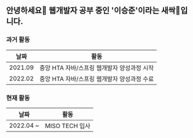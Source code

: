 ## 안녕하세요👋 웹개발자 공부 중인 '이승준'이라는 새싹🌱입니다.

### 과거 활동
| <center>날짜</center>  | <center>활동</center> |
| :-----:| ------ |
| 2021.09 | 중앙 HTA 자바/스프링 웹개발자 양성과정 시작 |
| 2022.02 | 중앙 HTA 자바/스프링 웹개발자 양성과정 수료 |

### 현재 활동
| <center>날짜</center>  | <center>활동</center> |
| :-----:| ------ |
| 2022.04 ~ | MISO TECH 입사 |


<!--
**LSJ-90/LSJ-90** is a ✨ _special_ ✨ repository because its `README.md` (this file) appears on your GitHub profile.

Here are some ideas to get you started:

- 🔭 I’m currently working on ...
- 🌱 I’m currently learning ...
- 👯 I’m looking to collaborate on ...
- 🤔 I’m looking for help with ...
- 💬 Ask me about ...
- 📫 How to reach me: ...
- 😄 Pronouns: ...
- ⚡ Fun fact: ...
-->
